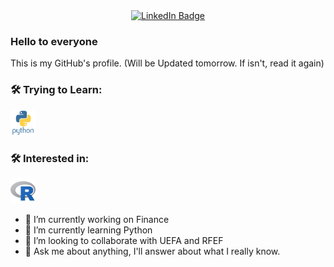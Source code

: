 <div id="header" align="center">

  <div id="badges">
    <a href="https://www.linkedin.com/in/josugoiriaoran/">
        <img src="https://img.shields.io/badge/LinkedIn-blue?style=for-the-badge&logo=linkedin&logoColor=white" alt="LinkedIn Badge"/>
      </a>
  </div>
</div>

### Hello to everyone

This is my GitHub's profile.
(Will be Updated tomorrow. If isn't, read it again)

### :hammer_and_wrench: Trying to Learn:
<div>
  <img src="https://github.com/devicons/devicon/blob/master/icons/python/python-original-wordmark.svg" title="Python" alt="Python" width="40" height="40"/>&nbsp
<div>

### :hammer_and_wrench: Interested in:
<div>
  <img src="https://github.com/devicons/devicon/blob/master/icons/r/r-original.svg" title="R" alt="R" width="40" height="40"/>&nbsp  
<div>

- 🔭 I’m currently working on Finance
- 🌱 I’m currently learning Python
- 👯 I’m looking to collaborate with UEFA and RFEF
- 💬 Ask me about anything, I'll answer about what I really know.

